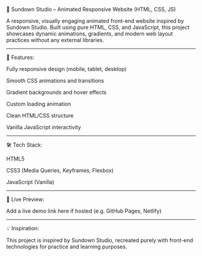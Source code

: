🌇 Sundown Studio – Animated Responsive Website (HTML, CSS, JS)

A responsive, visually engaging animated front-end website inspired by Sundown Studio. Built using pure HTML, CSS, and JavaScript, this project showcases dynamic animations, gradients, and modern web layout practices without any external libraries.


---

📌 Features:

Fully responsive design (mobile, tablet, desktop)

Smooth CSS animations and transitions

Gradient backgrounds and hover effects

Custom loading animation

Clean HTML/CSS structure

Vanilla JavaScript interactivity



---

🛠️ Tech Stack:

HTML5

CSS3 (Media Queries, Keyframes, Flexbox)

JavaScript (Vanilla)



---

🔗 Live Preview:

Add a live demo link here if hosted (e.g. GitHub Pages, Netlify)


---

💡 Inspiration:

This project is inspired by Sundown Studio, recreated purely with front-end technologies for practice and learning purposes.
